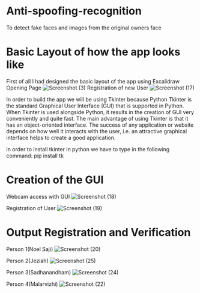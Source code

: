 # Anti-spoofing-recognition
To detect fake faces and images from the original owners face
 
# Basic Layout of how the app looks like

First of all I had designed the basic layout of the app using Excalidraw
Opening Page
![Screenshot (3)](https://user-images.githubusercontent.com/127100541/235609113-3f7d0d3e-2e16-4e0e-8d87-70d0537feeaf.png)
Registration of new User
![Screenshot (17)](https://user-images.githubusercontent.com/127100541/235609494-47ae85e5-99e7-4cf4-9996-8dae4edc0b16.png)

In order to build the app we will be using Tkinter because Python Tkinter is the standard Graphical User Interface (GUI) that is supported in Python. When Tkinter is used alongside Python, it results in the creation of GUI very conveniently and quite fast. The main advantage of using Tkinter is that it has an object-oriented interface. The success of any application or website depends on how well it interacts with the user, i.e. an attractive graphical interface helps to create a good application.

in order to install tkinter in python we have to type in the following command: pip install tk

# Creation of the GUI
Webcam access with GUI
![Screenshot (18)](https://user-images.githubusercontent.com/127100541/235643321-801687d0-e974-449f-996a-777980e51ef2.png)

Registration of User
![Screenshot (19)](https://user-images.githubusercontent.com/127100541/235643546-60a7ddee-3a7b-46e6-9d30-1c758da655d9.png)


# Output Registration and Verification
Person 1(Noel Saji)
![Screenshot (20)](https://user-images.githubusercontent.com/127100541/235653166-5ba68d1e-7539-4006-939d-574e0114a09e.png)

Person 2(Jeziah)
![Screenshot (25)](https://user-images.githubusercontent.com/127100541/235831916-d2e2a8f3-2930-41ba-a242-df31b988f6a5.png)

Person 3(Sadhanandham)
![Screenshot (24)](https://user-images.githubusercontent.com/127100541/235832206-1bf4df1d-7ea5-496c-abf4-b459a0fc7b18.png)

Person 4(Malarvizhi)
![Screenshot (22)](https://user-images.githubusercontent.com/127100541/235832089-ce00e494-ae4b-4a5c-b9d2-1f258666a160.png)






